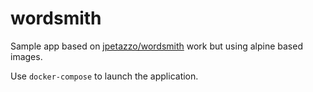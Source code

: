 # wordsmith

Sample app based on [jpetazzo/wordsmith](https://github.com/jpetazzo/wordsmith) work but using alpine based images.

Use `docker-compose` to launch the application.
